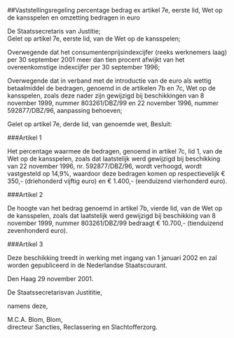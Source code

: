 <meta http-equiv='Content-Type' content='text/html; charset=utf-8' />

##Vaststellingsregeling percentage bedrag ex artikel 7e, eerste lid, Wet op de kansspelen en omzetting bedragen in euro

De Staatssecretaris van Justitie;  
Gelet op artikel 7e, eerste lid, van de Wet op de kansspelen;

Overwegende dat het consumentenprijsindexcijfer (reeks werknemers laag) per 30 september 2001 meer dan tien procent afwijkt van het overeenkomstige indexcijfer per 30 september 1996;

Overwegende dat in verband met de introductie van de euro als wettig betaalmiddel de bedragen, genoemd in de artikelen 7b en 7c, Wet op de kansspelen, zoals deze nader zijn gewijzigd bij beschikkingen van 8 november 1999, nummer 803261/DBZ/99 en 22 november 1996, nummer 592877/DBZ/96, aanpassing behoeven;

Gelet op artikel 7e, derde lid, van genoemde wet,
Besluit:    

###Artikel 1 

Het percentage waarmee de bedragen, genoemd in artikel 7c, lid 1, van de Wet op de kansspelen, zoals dat laatstelijk werd gewijzigd bij beschikking van 22 november 1996, nr. 592877/DBZ/96, wordt verhoogd, wordt vastgesteld op 14,9%, waardoor deze bedragen komen op respectievelijk € 350,- (driehonderd vijftig euro) en € 1.400,- (eenduizend vierhonderd euro). 

###Artikel 2 

De hoogte van het bedrag genoemd in artikel 7b, vierde lid, van de Wet op de kansspelen, zoals dat laatstelijk werd gewijzigd bij beschikking van 8 november 1999, nummer 803261/DBZ/99 bedraagt € 10.700,- (tienduizend zevenhonderd euro). 

###Artikel 3 

Deze beschikking treedt in werking met ingang van 1 januari 2002 en zal worden gepubliceerd in de Nederlandse Staatscourant. 

Den Haag
29 november 2001.

De 
Staatssecretarisvan Justititie,

namens deze, 

M.C.A. Blom,  Blom,  
directeur Sancties, Reclassering en Slachtofferzorg.    
